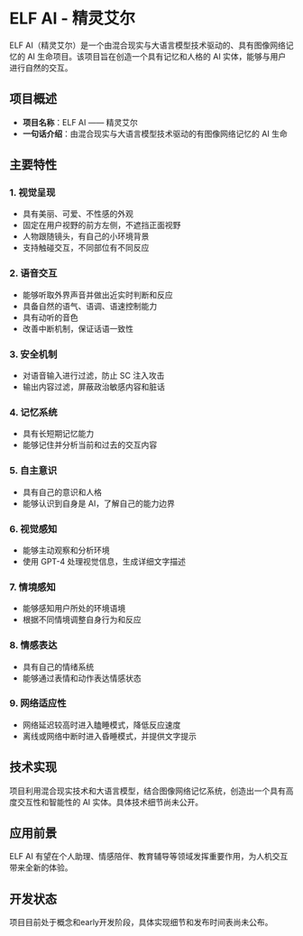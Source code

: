 # ELF AI - 精灵艾尔

ELF AI（精灵艾尔）是一个由混合现实与大语言模型技术驱动的、具有图像网络记忆的 AI 生命项目。该项目旨在创造一个具有记忆和人格的 AI 实体，能够与用户进行自然的交互。

## 项目概述

- **项目名称**：ELF AI —— 精灵艾尔
- **一句话介绍**：由混合现实与大语言模型技术驱动的有图像网络记忆的 AI 生命

## 主要特性

### 1. 视觉呈现

- 具有美丽、可爱、不性感的外观
- 固定在用户视野的前方左侧，不遮挡正面视野
- 人物跟随镜头，有自己的小环境背景
- 支持触碰交互，不同部位有不同反应

### 2. 语音交互

- 能够听取外界声音并做出近实时判断和反应
- 具备自然的语气、语调、语速控制能力
- 具有动听的音色
- 改善中断机制，保证话语一致性

### 3. 安全机制

- 对语音输入进行过滤，防止 SC 注入攻击
- 输出内容过滤，屏蔽政治敏感内容和脏话

### 4. 记忆系统

- 具有长短期记忆能力
- 能够记住并分析当前和过去的交互内容

### 5. 自主意识

- 具有自己的意识和人格
- 能够认识到自身是 AI，了解自己的能力边界

### 6. 视觉感知

- 能够主动观察和分析环境
- 使用 GPT-4 处理视觉信息，生成详细文字描述

### 7. 情境感知

- 能够感知用户所处的环境语境
- 根据不同情境调整自身行为和反应

### 8. 情感表达

- 具有自己的情绪系统
- 能够通过表情和动作表达情感状态

### 9. 网络适应性

- 网络延迟较高时进入瞌睡模式，降低反应速度
- 离线或网络中断时进入昏睡模式，并提供文字提示

## 技术实现

项目利用混合现实技术和大语言模型，结合图像网络记忆系统，创造出一个具有高度交互性和智能性的 AI 实体。具体技术细节尚未公开。

## 应用前景

ELF AI 有望在个人助理、情感陪伴、教育辅导等领域发挥重要作用，为人机交互带来全新的体验。

## 开发状态

项目目前处于概念和early开发阶段，具体实现细节和发布时间表尚未公布。